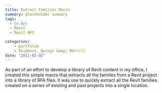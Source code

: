 ```yaml
---
title: Extract Families Macro
summary: placeholder summary
tags:
  - C#.Net
  - Revit
  - Revit API

categories:
    - portfolio
    - Skidmore, Owings &amp; Merrill
date: "2011-02-02"
---
```


As part of an effort to develop a library of Revit content in my office, I created this simple macro that extracts all the families from a Revit project into a library of RFA files. It was use to quickly extract all the Revit families created on a series of existing and past projects into a single location.
